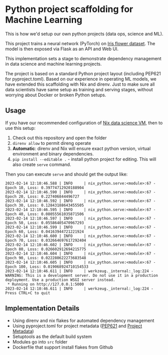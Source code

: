 # Python project scaffolding for Machine Learning

This is how we'd setup our own python projects (data ops, science and ML).

This project trains a neural network (PyTorch) on [Iris flower dataset](https://archive.ics.uci.edu/ml/datasets/iris). The model is then exposed via Flask as an API and Web UI.

This implementation sets a stage to demonstrate dependency management in data science and machine learning projects. 

The project is based on a standard Python project layout (including PEP621 for pyproject.toml). Based on our experience in operating ML models, we have extended this scaffolding with Nix and direnv. Just to make sure all data scientists have same setup as training and serving stages, without worrying about Docker or broken Python setups.  


## Usage

If you have our recommended configuration of [Nix data science VM](https://github.com/trustbit/nix-data-science-vm), then to use this setup:

1. Check out this repository and open the folder
2. `direnv allow` to permit direng operate
3. **Automatic**: direnv and Nix will ensure exact python version, virtual environment and binary dependencies.
4. `pip install --editable .` - install python project for editing. This will also create `serve` command.


Then you can execute `serve` and should get the output like:

```                                                         
2023-02-14 12:10:46.588 | INFO     | nix_python.serve:<module>:67 - Epoch 10, Loss: 0.39774712920188904
2023-02-14 12:10:46.590 | INFO     | nix_python.serve:<module>:67 - Epoch 20, Loss: 0.227406844496727
2023-02-14 12:10:46.592 | INFO     | nix_python.serve:<module>:67 - Epoch 30, Loss: 0.12843188643455505
2023-02-14 12:10:46.595 | INFO     | nix_python.serve:<module>:67 - Epoch 40, Loss: 0.08055561035871506
2023-02-14 12:10:46.597 | INFO     | nix_python.serve:<module>:67 - Epoch 50, Loss: 0.05586405470967293
2023-02-14 12:10:46.599 | INFO     | nix_python.serve:<module>:67 - Epoch 60, Loss: 0.04163944721221924
2023-02-14 12:10:46.600 | INFO     | nix_python.serve:<module>:67 - Epoch 70, Loss: 0.032664697617292404
2023-02-14 12:10:46.602 | INFO     | nix_python.serve:<module>:67 - Epoch 80, Loss: 0.026602912694215775
2023-02-14 12:10:46.604 | INFO     | nix_python.serve:<module>:67 - Epoch 90, Loss: 0.022280622273683548
2023-02-14 12:10:46.605 | INFO     | nix_python.serve:<module>:67 - Epoch 100, Loss: 0.019068924710154533
2023-02-14 12:10:46.611 | INFO     | werkzeug._internal:_log:224 - WARNING: This is a development server. Do not use it in a production deployment. Use a production WSGI server instead.
 * Running on http://127.0.0.1:5000
2023-02-14 12:10:46.611 | INFO     | werkzeug._internal:_log:224 - Press CTRL+C to quit
```


## Implementation Details

- Using direnv and nix flakes for automated dependency management
- Using pyproject.toml for project metadata ([PEP621](https://peps.python.org/pep-0621/) and [Project Metadata](https://packaging.python.org/en/latest/specifications/declaring-project-metadata/#declaring-project-metadata))
- Setuptools as the default build system
- Modules go into `src` folder
- Dockerfile that support install flakes from Github
